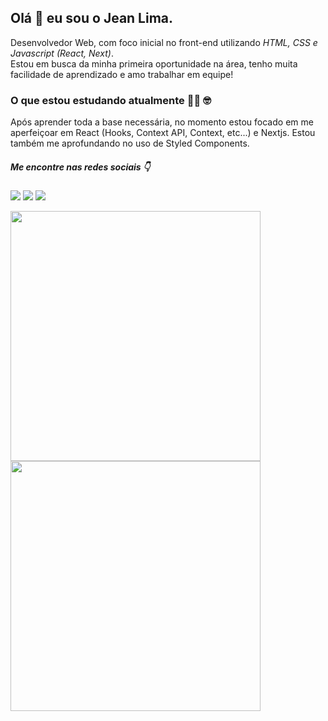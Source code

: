 ## Olá 👋 eu sou o Jean Lima.

Desenvolvedor Web, com foco inicial no front-end utilizando *HTML, CSS e Javascript (React, Next)*.<br>
Estou em busca da minha primeira oportunidade na área, tenho muita facilidade de aprendizado e amo trabalhar em equipe!

### O que estou estudando atualmente :man_technologist: :nerd_face:
Após aprender toda a base necessária, no momento estou focado em me aperfeiçoar em React (Hooks, Context API, Context, etc...) e Nextjs. Estou também me aprofundando no uso de Styled Components.

##### Me encontre nas redes sociais :point_down:

<a href="https://linkedin.com/in/jeanlimadev" target="_blank"><img src="https://img.shields.io/badge/LinkedIn-0077B5?style=for-the-badge&logo=linkedin&logoColor=white" /></a> <a href="https://t.me/jeanlimadev" target="_blank"><img src="https://img.shields.io/badge/Telegram-2CA5E0?style=for-the-badge&logo=telegram&logoColor=white" /></a> <a href="https://discord.com/channels/@jeanlimadev" target="_blank"><img src="https://img.shields.io/badge/Discord-7289DA?style=for-the-badge&logo=discord&logoColor=white" /></a>

<div>
	<img width="400px" src="https://github-readme-stats.vercel.app/api?username=jeanlimadev&show_icons=true&theme=dark" />
	<img width="400px" src="https://github-readme-stats.vercel.app/api/top-langs/?username=jeanlimadev&layout=compact&theme=dark" />
<div>
